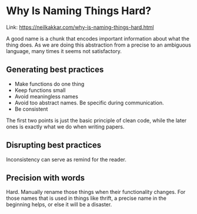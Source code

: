 # Why Is Naming Things Hard?
Link: https://neilkakkar.com/why-is-naming-things-hard.html

A good name is a chunk that encodes important information about what
the thing does. As we are doing this abstraction from a precise to an 
ambiguous language, many times it seems not satisfactory.

## Generating best practices
* Make functions do one thing
* Keep functions small
* Avoid meaningless names
* Avoid too abstract names. Be specific during communication.
* Be consistent

The first two points is just the basic principle of clean code, while
 the later ones is exactly what we do when writing papers.
 
## Disrupting best practices
Inconsistency can serve as remind for the reader.

## Precision with words
Hard. Manually rename those things when their functionality changes.
 For those names that is used in things like thrift, a precise name 
 in the beginning helps, or else it will be a disaster.
